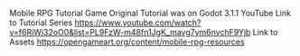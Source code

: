 Mobile RPG Tutorial Game
Original Tutorial was on Godot 3.1.1
YouTube Link to Tutorial Series
	https://www.youtube.com/watch?v=f6RiWi32oO0&list=PL9FzW-m48fn1JgK_mavg7ym6nvchF9Yjb
Link to Assets
	https://opengameart.org/content/mobile-rpg-resources
